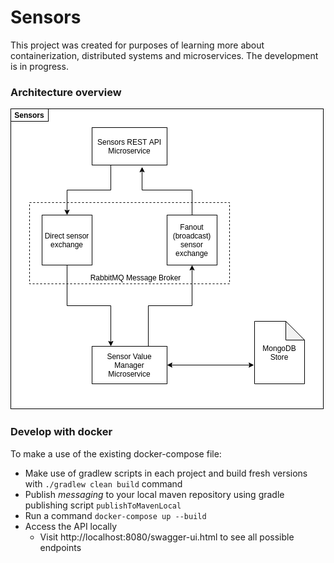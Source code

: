 # Sensors

This project was created for purposes of learning more about containerization, distributed systems and microservices.
The development is in progress.

### Architecture overview

![Architecture overview](/images/overviewV1.png)

### Develop with docker

To make a use of the existing docker-compose file:

- Make use of gradlew scripts in each project and build fresh versions with ``` ./gradlew clean build ``` command
- Publish *messaging* to your local maven repository using gradle publishing script ``` publishToMavenLocal ```
- Run a command ``` docker-compose up --build ```
- Access the API locally
    - Visit http://localhost:8080/swagger-ui.html to see all possible endpoints